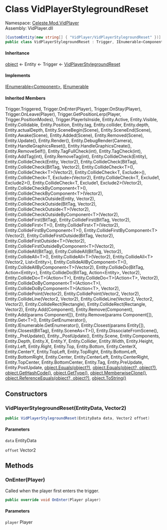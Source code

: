# <a id="Celeste_Mod_VidPlayer_VidPlayerStylegroundReset"></a> Class VidPlayerStylegroundReset

Namespace: [Celeste.Mod.VidPlayer](Celeste.Mod.VidPlayer.md)  
Assembly: VidPlayer.dll  

```csharp
[CustomEntity(new string[] { "VidPlayer/VidPlayerStylegroundReset" })]
public class VidPlayerStylegroundReset : Trigger, IEnumerable<Component>, IEnumerable
```

#### Inheritance

[object](https://learn.microsoft.com/dotnet/api/system.object) ← 
Entity ← 
Trigger ← 
[VidPlayerStylegroundReset](Celeste.Mod.VidPlayer.VidPlayerStylegroundReset.md)

#### Implements

[IEnumerable<Component\>](https://learn.microsoft.com/dotnet/api/system.collections.generic.ienumerable\-1), 
[IEnumerable](https://learn.microsoft.com/dotnet/api/system.collections.ienumerable)

#### Inherited Members

Trigger.Triggered, 
Trigger.OnEnter\(Player\), 
Trigger.OnStay\(Player\), 
Trigger.OnLeave\(Player\), 
Trigger.GetPositionLerp\(Player, Trigger.PositionModes\), 
Trigger.PlayerIsInside, 
Entity.Active, 
Entity.Visible, 
Entity.Collidable, 
Entity.Position, 
Entity.tag, 
Entity.collider, 
Entity.depth, 
Entity.actualDepth, 
Entity.SceneBegin\(Scene\), 
Entity.SceneEnd\(Scene\), 
Entity.Awake\(Scene\), 
Entity.Added\(Scene\), 
Entity.Removed\(Scene\), 
Entity.Update\(\), 
Entity.Render\(\), 
Entity.DebugRender\(Camera\), 
Entity.HandleGraphicsReset\(\), 
Entity.HandleGraphicsCreate\(\), 
Entity.RemoveSelf\(\), 
Entity.TagFullCheck\(int\), 
Entity.TagCheck\(int\), 
Entity.AddTag\(int\), 
Entity.RemoveTag\(int\), 
Entity.CollideCheck\(Entity\), 
Entity.CollideCheck\(Entity, Vector2\), 
Entity.CollideCheck\(BitTag\), 
Entity.CollideCheck\(BitTag, Vector2\), 
Entity.CollideCheck<T\>\(\), 
Entity.CollideCheck<T\>\(Vector2\), 
Entity.CollideCheck<T, Exclude\>\(\), 
Entity.CollideCheck<T, Exclude\>\(Vector2\), 
Entity.CollideCheck<T, Exclude1, Exclude2\>\(\), 
Entity.CollideCheck<T, Exclude1, Exclude2\>\(Vector2\), 
Entity.CollideCheckByComponent<T\>\(\), 
Entity.CollideCheckByComponent<T\>\(Vector2\), 
Entity.CollideCheckOutside\(Entity, Vector2\), 
Entity.CollideCheckOutside\(BitTag, Vector2\), 
Entity.CollideCheckOutside<T\>\(Vector2\), 
Entity.CollideCheckOutsideByComponent<T\>\(Vector2\), 
Entity.CollideFirst\(BitTag\), 
Entity.CollideFirst\(BitTag, Vector2\), 
Entity.CollideFirst<T\>\(\), 
Entity.CollideFirst<T\>\(Vector2\), 
Entity.CollideFirstByComponent<T\>\(\), 
Entity.CollideFirstByComponent<T\>\(Vector2\), 
Entity.CollideFirstOutside\(BitTag, Vector2\), 
Entity.CollideFirstOutside<T\>\(Vector2\), 
Entity.CollideFirstOutsideByComponent<T\>\(Vector2\), 
Entity.CollideAll\(BitTag\), 
Entity.CollideAll\(BitTag, Vector2\), 
Entity.CollideAll<T\>\(\), 
Entity.CollideAll<T\>\(Vector2\), 
Entity.CollideAll<T\>\(Vector2, List<Entity\>\), 
Entity.CollideAllByComponent<T\>\(\), 
Entity.CollideAllByComponent<T\>\(Vector2\), 
Entity.CollideDo\(BitTag, Action<Entity\>\), 
Entity.CollideDo\(BitTag, Action<Entity\>, Vector2\), 
Entity.CollideDo<T\>\(Action<T\>\), 
Entity.CollideDo<T\>\(Action<T\>, Vector2\), 
Entity.CollideDoByComponent<T\>\(Action<T\>\), 
Entity.CollideDoByComponent<T\>\(Action<T\>, Vector2\), 
Entity.CollidePoint\(Vector2\), 
Entity.CollidePoint\(Vector2, Vector2\), 
Entity.CollideLine\(Vector2, Vector2\), 
Entity.CollideLine\(Vector2, Vector2, Vector2\), 
Entity.CollideRect\(Rectangle\), 
Entity.CollideRect\(Rectangle, Vector2\), 
Entity.Add\(Component\), 
Entity.Remove\(Component\), 
Entity.Add\(params Component\[\]\), 
Entity.Remove\(params Component\[\]\), 
Entity.Get<T\>\(\), 
Entity.GetEnumerator\(\), 
Entity.IEnumerable.GetEnumerator\(\), 
Entity.Closest\(params Entity\[\]\), 
Entity.Closest\(BitTag\), 
Entity.SceneAs<T\>\(\), 
Entity.DissociateFromScene\(\), 
Entity.\_PreUpdate\(\), 
Entity.\_PostUpdate\(\), 
Entity.Scene, 
Entity.Components, 
Entity.Depth, 
Entity.X, 
Entity.Y, 
Entity.Collider, 
Entity.Width, 
Entity.Height, 
Entity.Left, 
Entity.Right, 
Entity.Top, 
Entity.Bottom, 
Entity.CenterX, 
Entity.CenterY, 
Entity.TopLeft, 
Entity.TopRight, 
Entity.BottomLeft, 
Entity.BottomRight, 
Entity.Center, 
Entity.CenterLeft, 
Entity.CenterRight, 
Entity.TopCenter, 
Entity.BottomCenter, 
Entity.Tag, 
Entity.PreUpdate, 
Entity.PostUpdate, 
[object.Equals\(object?\)](https://learn.microsoft.com/dotnet/api/system.object.equals\#system\-object\-equals\(system\-object\)), 
[object.Equals\(object?, object?\)](https://learn.microsoft.com/dotnet/api/system.object.equals\#system\-object\-equals\(system\-object\-system\-object\)), 
[object.GetHashCode\(\)](https://learn.microsoft.com/dotnet/api/system.object.gethashcode), 
[object.GetType\(\)](https://learn.microsoft.com/dotnet/api/system.object.gettype), 
[object.MemberwiseClone\(\)](https://learn.microsoft.com/dotnet/api/system.object.memberwiseclone), 
[object.ReferenceEquals\(object?, object?\)](https://learn.microsoft.com/dotnet/api/system.object.referenceequals), 
[object.ToString\(\)](https://learn.microsoft.com/dotnet/api/system.object.tostring)

## Constructors

### <a id="Celeste_Mod_VidPlayer_VidPlayerStylegroundReset__ctor_Celeste_EntityData_Microsoft_Xna_Framework_Vector2_"></a> VidPlayerStylegroundReset\(EntityData, Vector2\)

```csharp
public VidPlayerStylegroundReset(EntityData data, Vector2 offset)
```

#### Parameters

`data` EntityData

`offset` Vector2

## Methods

### <a id="Celeste_Mod_VidPlayer_VidPlayerStylegroundReset_OnEnter_Celeste_Player_"></a> OnEnter\(Player\)

Called when the player first enters the trigger.

```csharp
public override void OnEnter(Player player)
```

#### Parameters

`player` Player

